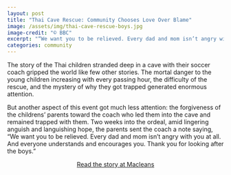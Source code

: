 ```yaml
---
layout: post
title: "Thai Cave Rescue: Community Chooses Love Over Blame"
image: /assets/img/thai-cave-rescue-boys.jpg
image-credit: "© BBC"
excerpt: "“We want you to be relieved. Every dad and mom isn’t angry with you at all.”"
categories: community
---
```

<p>The story of the Thai children stranded deep in a cave with their soccer coach gripped the world like few other stories. The mortal danger to the young children increasing with every passing hour, the difficulty of the rescue, and the mystery of why they got trapped generated enormous attention.<p>

<p>But another aspect of this event got much less attention: the forgiveness of the childrens’ parents toward the coach who led them into the cave and remained trapped with them.
Two weeks into the ordeal, amid lingering anguish and languishing hope, the parents sent the coach a note saying, “We want you to be relieved. Every dad and mom isn’t angry with you at all. And everyone understands and encourages you. Thank you for looking after the boys.”</p>

<p align="center"><a href="https://www.macleans.ca/news/world/thai-cave-rescue-trapped-coachs-community-chooses-love-over-blame/" target="_blank">Read the story at Macleans</a></p>
